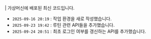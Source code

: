 | 가상머신에 배포된 최신 코드입니다.

-   `2025-09-16 20:19` : 작업 환경을 새로 작성했습니다.
-   `2025-09-23 19:42` : 루틴 관련 API들을 추가했습니다.
-   `2025-09-24 20:51` : 최초 로그인 여부를 갱신하는 API를 추가했습니다.
